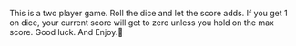 This is a two player game.
Roll the dice and let the score adds. If you get 1 on dice, your current score will get to zero unless you hold on the max score.
Good luck. And Enjoy.🎉
